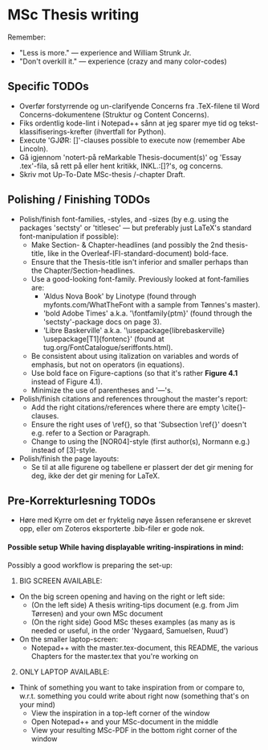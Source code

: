 # MSc Thesis writing

Remember:
* "Less is more." — experience and William Strunk Jr.
* "Don't overkill it." — experience (crazy and many color-codes)


## Specific TODOs
* Overfør forstyrrende og un-clarifyende Concerns fra .TeX-filene til Word Concerns-dokumentene (Struktur og Content Concerns).
* Fiks ordentlig kode-lint i Notepad++ sånn at jeg sparer mye tid og tekst-klassifiserings-krefter (ihvertfall for Python).
* Execute 'GJØR: []'-clauses possible to execute now (remember Abe Lincoln).
* Gå igjennom 'notert-på reMarkable Thesis-document(s)' og 'Essay .tex'-fila, så rett på eller hent kritikk, INKL.:[]?'s, og concerns.
* Skriv mot Up-To-Date MSc-thesis /-chapter Draft.




## Polishing / Finishing TODOs
* Polish/finish font-families, -styles, and -sizes (by e.g. using the packages 'sectsty' or 'titlesec' — but preferably just LaTeX's standard font-manipulation if possible):
	+ Make Section- & Chapter-headlines (and possibly the 2nd thesis-title, like in the Overleaf-IFI-standard-document) bold-face.
	+ Ensure that the Thesis-title isn't inferior and smaller perhaps than the Chapter/Section-headlines.
	+ Use a good-looking font-family. Previously looked at font-families are:
		- 'Aldus Nova Book' by Linotype (found through myfonts.com/WhatTheFont with a sample from Tønnes's master).
		- 'bold Adobe Times' a.k.a. '\fontfamily{ptm}'  (found through the 'sectsty'-package docs on page 3).
		- 'Libre Baskerville' a.k.a. '\usepackage{librebaskerville} \usepackage[T1]{fontenc}' (found at tug.org/FontCatalogue/seriffonts.html).
	+ Be consistent about using italization on variables and words of emphasis, but not on operators (in equations).
	+ Use bold face on Figure-captions (so that it's rather **Figure 4.1** instead of Figure 4.1).
	+ Minimize the use of parentheses and '—'s.
* Polish/finish citations and references throughout the master's report:
	+ Add the right citations/references where there are empty \cite{}-clauses.
	+ Ensure the right uses of \ref{}, so that 'Subsection \ref{}' doesn't e.g. refer to a Section or Paragraph.
	+ Change to using the [NOR04]-style (first author(s), Normann e.g.) instead of [3]-style.
* Polish/finish the page layouts:
	+ Se til at alle figurene og tabellene er plassert der det gir mening for deg, ikke der det gir mening for LaTeX.

## Pre-Korrekturlesning TODOs
* Høre med Kyrre om det er fryktelig nøye åssen referansene er skrevet opp, eller om Zoteros eksporterte .bib-filer er gode nok.


#### Possible setup While having displayable writing-inspirations in mind:
Possibly a good workflow is preparing the set-up:
1) BIG SCREEN AVAILABLE:
* On the big screen opening and having on the right or left side:
	+ (On the left side) A thesis writing-tips document (e.g. from Jim Tørresen) and your own MSc document
	+ (On the right side) Good MSc theses examples (as many as is needed or useful, in the order 'Nygaard, Samuelsen, Ruud')
* On the smaller laptop-screen:
	+ Notepad++ with the master.tex-document, this README, the various Chapters for the master.tex that you're working on
2) ONLY LAPTOP AVAILABLE:
* Think of something you want to take inspiration from or compare to, w.r.t. something you could write about right now (something that's on your mind)
	+ View the inspiration in a top-left corner of the window
	+ Open Notepad++ and your MSc-document in the middle
	+ View your resulting MSc-PDF in the bottom right corner of the window